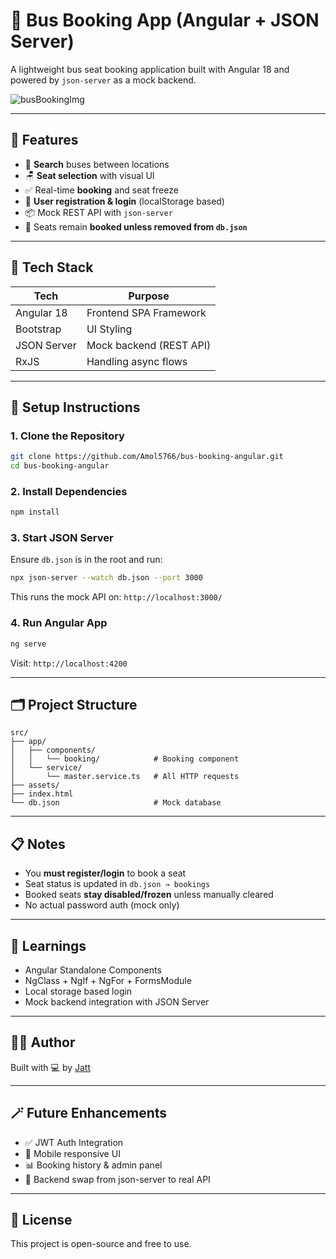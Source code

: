 # 🚌 Bus Booking App (Angular + JSON Server)

A lightweight bus seat booking application built with Angular 18 and powered by `json-server` as a mock backend.

<img src='https://res.cloudinary.com/dlgz2t08o/image/upload/v1751189086/Bus_Booking_blgwir.png' alt='busBookingImg'>

---

## 📸 Features

- 🔎 **Search** buses between locations  
- 🪑 **Seat selection** with visual UI  
- ✅ Real-time **booking** and seat freeze  
- 👥 **User registration & login** (localStorage based)  
- 📦 Mock REST API with `json-server`  
- 🔐 Seats remain **booked unless removed from `db.json`**

---

## 🧩 Tech Stack

| Tech        | Purpose                      |
|-------------|------------------------------|
| Angular 18  | Frontend SPA Framework       |
| Bootstrap   | UI Styling                   |
| JSON Server | Mock backend (REST API)      |
| RxJS        | Handling async flows         |

---

## 🚀 Setup Instructions

### 1. Clone the Repository

```bash
git clone https://github.com/Amol5766/bus-booking-angular.git
cd bus-booking-angular
```

### 2. Install Dependencies

```bash
npm install
```

### 3. Start JSON Server

Ensure `db.json` is in the root and run:

```bash
npx json-server --watch db.json --port 3000
```

This runs the mock API on: `http://localhost:3000/`

### 4. Run Angular App

```bash
ng serve
```

Visit: `http://localhost:4200`

---

## 🗂 Project Structure

```
src/
├── app/
│   ├── components/
│   │   └── booking/            # Booking component
│   └── service/
│       └── master.service.ts   # All HTTP requests
├── assets/
├── index.html
└── db.json                     # Mock database
```

---

## 📋 Notes

- You **must register/login** to book a seat
- Seat status is updated in `db.json → bookings`
- Booked seats **stay disabled/frozen** unless manually cleared
- No actual password auth (mock only)

---

## 🧠 Learnings

- Angular Standalone Components
- NgClass + NgIf + NgFor + FormsModule
- Local storage based login
- Mock backend integration with JSON Server

---

## 🧑‍💻 Author

Built with 💻 by [Jatt](https://github.com/Amol576)

---

## 🪄 Future Enhancements

- ✅ JWT Auth Integration  
- 📱 Mobile responsive UI  
- 📊 Booking history & admin panel  
- 🔄 Backend swap from json-server to real API

---

## 🏁 License

This project is open-source and free to use.
